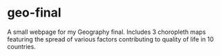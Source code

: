 # geo-final
A small webpage for my Geography final. Includes 3 choropleth maps featuring the spread of various factors contributing to quality of life in 10 countries.
